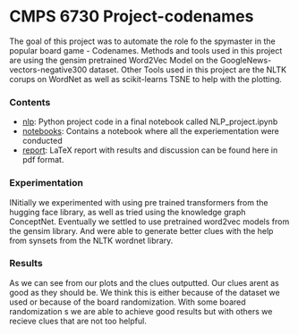 # CMPS 6730 Project-codenames
The goal of this project was to automate the role fo the spymaster in the popular board game - Codenames. Methods and tools used in this project are using the gensim pretrained Word2Vec Model on the GoogleNews-vectors-negative300 dataset. Other Tools used in this project are the NLTK corups on WordNet as well as scikit-learns TSNE to help with the plotting. 

### Contents

- [nlp](nlp): Python project code in a final notebook called NLP_project.ipynb
- [notebooks](notebooks): Contains a notebook where all the experiementation were conducted
- [report](report): LaTeX report with results and discussion can be found here in pdf format.


### Experimentation
INitially we experimented with using pre trained transformers from the hugging face library, as well as tried using the knowledge graph ConceptNet. Eventually we settled to use pretrained word2vec models from the gensim library. And were able to generate better clues with the help from synsets from the NLTK wordnet library. 

### Results
As we can see from our plots and the clues outputted. Our clues arent as good as they should be. We think this is either because of the dataset we used or because of the board randomization. With some boared randomization s we are able to achieve good results but with others we recieve clues that are not too helpful. 




